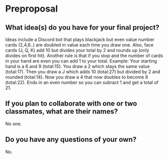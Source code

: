 # Preproposal

## What idea(s) do you have for your final project?

Ideas include a Discord bot that plays blackjack but even value number cards (2,4,6..) are doubled in value each time you draw one. Also, face cards (J, Q, K) add 10 but divides your total by 2 and rounds up (only divides on first hit). Another rule is that if you stop and the number of cards in your hand are even you can add 1 to your total. Example: Your starting hand is a 6 and 9 (total:15). You draw a 2 which stays the same value (total:17). Then you draw a J which adds 10 (total:27) but divided by 2 and rounded (total:14). Now you draw a 4 that now doubles to become 8 (total:22). Ends in an even number so you can subract 1 and get a total of 21.

## If you plan to collaborate with one or two classmates, what are their names?

No one.

## Do you have any questions of your own?

No.
